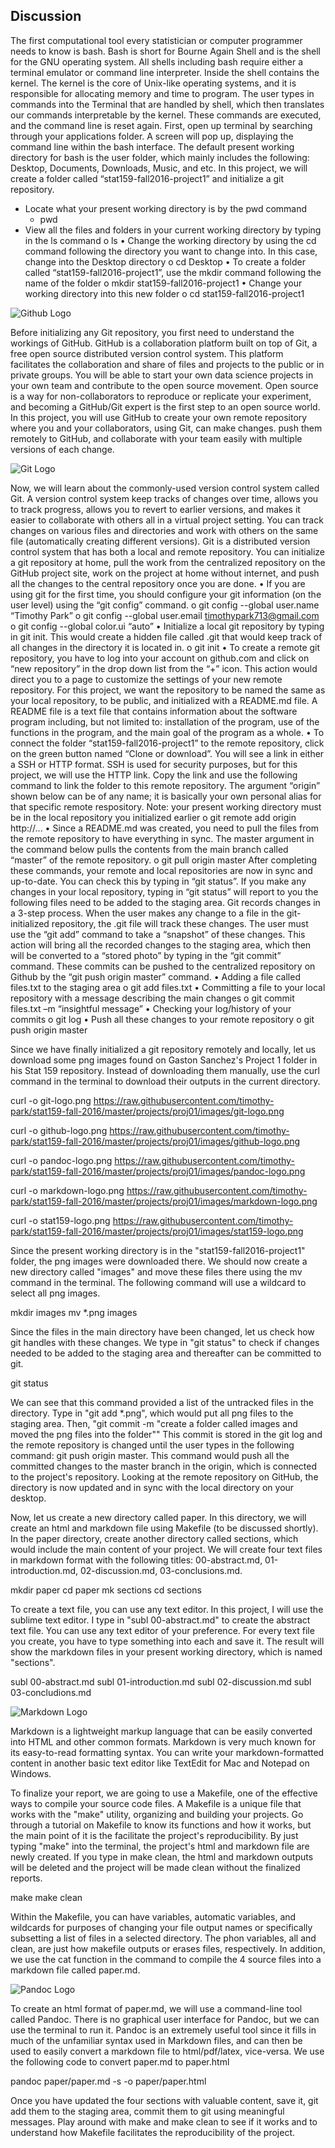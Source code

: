 ## Discussion

The first computational tool every statistician or computer programmer needs to know is bash. Bash is short for Bourne Again Shell and is the shell for the GNU operating system. All shells including bash require either a terminal emulator or command line interpreter. Inside the shell contains the kernel. The kernel is the core of Unix-like operating systems, and it is responsible for allocating memory and time to program. The user types in commands into the Terminal that are handled by shell, which then translates our commands interpretable by the kernel. These commands are executed, and the command line is reset again.
First, open up terminal by searching through your applications folder. A screen will pop up, displaying the command line within the bash interface. The default present working directory for bash is the user folder, which mainly includes the following:  Desktop, Documents, Downloads, Music, and etc. In this project, we will create a folder called “stat159-fall2016-project1” and initialize a git repository. 

* Locate what your present working directory is by the pwd command
	* pwd
* View all the files and folders in your current working directory by typing in the ls command
o	ls
•	Change the working directory by using the cd command following the directory you want to change into. In this case, change into the Desktop directory
o	cd Desktop
•	To create a folder called “stat159-fall2016-project1”, use the mkdir command following the name of the folder
o	mkdir stat159-fall2016-project1
•	Change your working directory into this new folder
o	cd stat159-fall2016-project1

![Github Logo](../images/github-logo.png)

Before initializing any Git repository, you first need to understand the workings of GitHub. GitHub is a collaboration platform built on top of Git, a free open source distributed version control system. This platform facilitates the collaboration and share of files and projects to the public or in private groups. You will be able to start your own data science projects in your own team and contribute to the open source movement. Open source is a way for non-collaborators to reproduce or replicate your experiment, and becoming a GitHub/Git expert is the first step to an open source world. In this project, you will use GitHub to create your own remote repository where you and your collaborators, using Git, can make changes. push them remotely to GitHub, and collaborate with your team easily with multiple versions of each change.

![Git Logo](../images/git-logo.png)

Now, we will learn about the commonly-used version control system called Git. A version control system keep tracks of changes over time, allows you to track progress, allows you to revert to earlier versions, and makes it easier to collaborate with others all in a virtual project setting. You can track changes on various files and directories and work with others on the same file (automatically creating different versions). Git is a distributed version control system that has both a local and remote repository. You can initialize a git repository at home, pull the work from the centralized repository on the GitHub project site, work on the project at home without internet, and push all the changes to the central repository once you are done. 
•	If you are using git for the first time, you should configure your git information (on the user level) using the “git config” command.
o	git config --global user.name “Timothy Park”
o	git config --global user.email timothypark713@gmail.com
o	git config --global color.ui “auto” 
•	Initialize a local git repository by typing in git init. This would create a hidden file called .git that would keep track of all changes in the directory it is located in.
o	git init
•	To create a remote git repository, you have to log into your account on github.com and click on “new repository” in the drop down list from the “+” icon. This action would direct you to a page to customize the settings of your new remote repository. For this project, we want the repository to be named the same as your local repository, to be public, and initialized with a README.md file. A README file is a text file that contains information about the software program including, but not limited to: installation of the program, use of the functions in the program, and the main goal of the program as a whole.
•	To connect the folder “stat159-fall2016-project1” to the remote repository, click on the green button named “Clone or download”. You will see a link in either a SSH or HTTP format. SSH is used for security purposes, but for this project, we will use the HTTP link. Copy the link and use the following command to link the folder to this remote repository. The argument “origin” shown below can be of any name; it is basically your own personal alias for that specific remote respository. Note: your present working directory must be in the local repository you initialized earlier
o	git remote add origin http://...
•	Since a README.md was created, you need to pull the files from the remote repository to have everything in sync. The master argument in the command below pulls the contents from the main branch called “master” of the remote repository.
o	git pull origin master
After completing these commands, your remote and local repositories are now in sync and up-to-date. You can check this by typing in “git status”. If you make any changes in your local repository, typing in “git status” will report to you the following files need to be added to the staging area. 
Git records changes in a 3-step process. When the user makes any change to a file in the git-initialized repository, the .git file will track these changes. The user must use the “git add” command to take a “snapshot” of these changes. This action will bring all the recorded changes to the staging area, which then will be converted to a “stored photo” by typing in the “git commit” command. These commits can be pushed to the centralized repository on Github by the “git push origin master” command.
•	Adding a file called files.txt to the staging area
o	git add files.txt
•	Committing a file to your local repository with a message describing the main changes
o	git commit files.txt –m “insightful message”
•	Checking your log/history of your commits
o	git log
•	Push all these changes to your remote repository
o	git push origin master

Since we have finally initialized a git repository remotely and locally, let us download some png images found on Gaston Sanchez's Project 1 folder in his Stat 159 repository. Instead of downloading them manually, use the curl command in the terminal to download their outputs in the current directory.

curl -o git-logo.png https://raw.githubusercontent.com/timothy-park/stat159-fall-2016/master/projects/proj01/images/git-logo.png

curl -o github-logo.png https://raw.githubusercontent.com/timothy-park/stat159-fall-2016/master/projects/proj01/images/github-logo.png

curl -o pandoc-logo.png https://raw.githubusercontent.com/timothy-park/stat159-fall-2016/master/projects/proj01/images/pandoc-logo.png

curl -o markdown-logo.png https://raw.githubusercontent.com/timothy-park/stat159-fall-2016/master/projects/proj01/images/markdown-logo.png

curl -o stat159-logo.png https://raw.githubusercontent.com/timothy-park/stat159-fall-2016/master/projects/proj01/images/stat159-logo.png

Since the present working directory is in the "stat159-fall2016-project1" folder, the png images were downloaded there. We should now create a new directory called "images" and move these files there using the mv command in the terminal. The following command will use a wildcard to select all png images.

mkdir images
mv *.png images

Since the files in the main directory have been changed, let us check how git handles with these changes. We type in "git status" to check if changes needed to be added to the staging area and thereafter can be committed to git.

git status

We can see that this command provided a list of the untracked files in the directory. Type in "git add *.png", which would put all png files to the staging area. Then, "git commit -m "create a folder called images and moved the png files into the folder"" This commit is stored in the git log and the remote repository is changed until the user types in the following command: git push origin master. This command would push all the committed changes to the master branch in the origin, which is connected to the project's repository. Looking at the remote repository on GitHub, the directory is now updated and in sync with the local directory on your desktop.

Now, let us create a new directory called paper. In this directory, we will create an html and markdown file using Makefile (to be discussed shortly). In the paper directory, create another directory called sections, which would include the main content of your project. We will create four text files in markdown format with the following titles: 00-abstract.md, 01-introduction.md, 02-discussion.md, 03-conclusions.md.

mkdir paper
cd paper
mk sections
cd sections

To create a text file, you can use any text editor. In this project, I will use the sublime text editor. I type in "subl 00-abstract.md" to create the abstract text file. You can use any text editor of your preference. For every text file you create, you have to type something into each and save it. The result will show the markdown files in your present working directory, which is named "sections".

subl 00-abstract.md
subl 01-introduction.md
subl 02-discussion.md
subl 03-concludions.md

![Markdown Logo](../images/markdown-logo.png)

Markdown is a lightweight markup language that can be easily converted into HTML and other common formats. Markdown is very much known for its easy-to-read formatting syntax. You can write your markdown-formatted content in another basic text editor like TextEdit for Mac and Notepad on Windows. 

To finalize your report, we are going to use a Makefile, one of the effective ways to compile your source code files. A Makefile is a unique file that works with the "make" utility, organizing and building your projects. Go through a tutorial on Makefile to know its functions and how it works, but the main point of it is the facilitate the project's reproducibility. By just typing "make" into the terminal, the project's html and markdown file are newly created. If you type in make clean, the html and markdown outputs will be deleted and the project will be made clean without the finalized reports. 

make
make clean

Within the Makefile, you can have variables, automatic variables, and wildcards for purposes of changing your file output names or specifically subsetting a list of files in a selected directory. The phon variables, all and clean, are just how makefile outputs or erases files, respectively. In addition, we use the cat function in the command to compile the 4 source files into a markdown file called paper.md. 

![Pandoc Logo](../images/pandoc-logo.png)

To create an html format of paper.md, we will use a command-line tool called Pandoc. There is no graphical user interface for Pandoc, but we can use the terminal to run it. Pandoc is an extremely useful tool since it fills in much of the unfamiliar syntax used in Markdown files, and can then be used to easily convert a markdown file to html/pdf/latex, vice-versa. We use the following code to convert paper.md to paper.html

pandoc paper/paper.md -s -o paper/paper.html

Once you have updated the four sections with valuable content, save it, git add them to the staging area, commit them to git using meaningful messages. Play around with make and make clean to see if it works and to understand how Makefile facilitates the reproducibility of the project.




